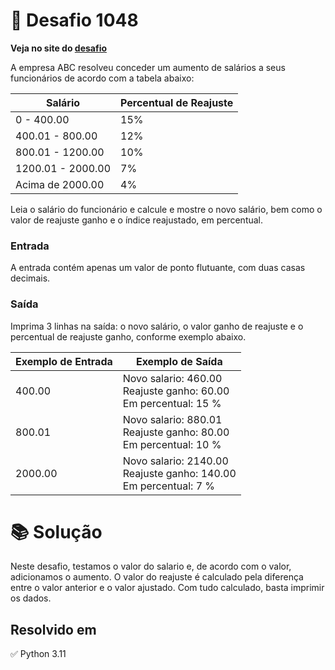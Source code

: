# 📖 Desafio 1048

**Veja no site do [desafio](https://www.beecrowd.com.br/judge/pt/problems/view/1048)**

A empresa ABC resolveu conceder um aumento de salários a seus funcionários de acordo com a tabela abaixo:

| Salário           | Percentual de Reajuste |
| ----------------- | ---------------------- |
| 0 - 400.00        | 15%                    |
| 400.01 - 800.00   | 12%                    |
| 800.01 - 1200.00  | 10%                    |
| 1200.01 - 2000.00 | 7%                     |
| Acima de 2000.00  | 4%                     |

Leia o salário do funcionário e calcule e mostre o novo salário, bem como o valor de reajuste ganho e o índice reajustado, em percentual.

### Entrada

A entrada contém apenas um valor de ponto flutuante, com duas casas decimais.

### Saída

Imprima 3 linhas na saída: o novo salário, o valor ganho de reajuste e o percentual de reajuste ganho, conforme exemplo abaixo.

| Exemplo de Entrada | Exemplo de Saída                                                      |
| ------------------ | --------------------------------------------------------------------- |
| 400.00             | Novo salario: 460.00<br>Reajuste ganho: 60.00<br>Em percentual: 15 %  |
| 800.01             | Novo salario: 880.01<br>Reajuste ganho: 80.00<br>Em percentual: 10 %  |
| 2000.00            | Novo salario: 2140.00<br>Reajuste ganho: 140.00<br>Em percentual: 7 % |

# 📚 Solução

Neste desafio, testamos o valor do salario e, de acordo com o valor, adicionamos o aumento. O valor do reajuste é calculado pela diferença entre o valor anterior e o valor ajustado. Com tudo calculado, basta imprimir os dados.

## Resolvido em

✅ Python 3.11